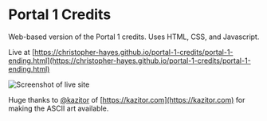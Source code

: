 # Portal 1 Credits

Web-based version of the Portal 1 credits. Uses HTML, CSS, and Javascript.

Live at [https://christopher-hayes.github.io/portal-1-credits/portal-1-ending.html](https://christopher-hayes.github.io/portal-1-credits/portal-1-ending.html)

![Screenshot of live site](https://imgur.com/QmWDODP.jpg)

Huge thanks to [@kazitor](https://github.com/kazitor) of [https://kazitor.com](https://kazitor.com) for making the ASCII art available.
